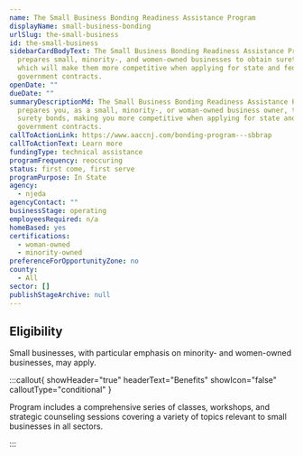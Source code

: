 ```yaml
---
name: The Small Business Bonding Readiness Assistance Program
displayName: small-business-bonding
urlSlug: the-small-business
id: the-small-business
sidebarCardBodyText: The Small Business Bonding Readiness Assistance Program
  prepares small, minority-, and women-owned businesses to obtain surety bonds,
  which will make them more competitive when applying for state and federal
  government contracts.
openDate: ""
dueDate: ""
summaryDescriptionMd: The Small Business Bonding Readiness Assistance Program
  prepares you, as a small, minority-, or woman-owned business owner, to obtain
  surety bonds, making you more competitive when applying for state and federal
  government contracts.
callToActionLink: https://www.aaccnj.com/bonding-program---sbbrap
callToActionText: Learn more
fundingType: technical assistance
programFrequency: reoccuring
status: first come, first serve
programPurpose: In State
agency:
  - njeda
agencyContact: ""
businessStage: operating
employeesRequired: n/a
homeBased: yes
certifications:
  - woman-owned
  - minority-owned
preferenceForOpportunityZone: no
county:
  - All
sector: []
publishStageArchive: null
---
```


## Eligibility

Small businesses, with particular emphasis on minority- and women-owned businesses, may apply.

:::callout{ showHeader="true" headerText="Benefits" showIcon="false" calloutType="conditional" }

Program includes a comprehensive series of classes, workshops, and strategic counseling sessions covering a variety of topics relevant to small businesses in all sectors.

:::
